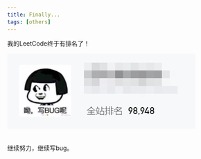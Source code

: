 ```yaml
---
title: Finally...
tags: [others]
---
```


我的LeetCode终于有排名了！

![enter description here](../assets/img1.png)

<br>
继续努力，继续写bug。
